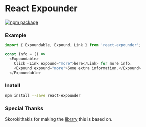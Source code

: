 # React Expounder

[![npm package][npm-badge]][npm]


### Example

```javascript
import { Expoundable, Expound, Link } from 'react-expounder';

const Info = () => 
  <Expoundable>
    Click <Link expound="more">here</Link> for more info.
    <Expound expound="more">Some extra information.</Expound>
  </Expoundable>
```

### Install
```bash
npm install --save react-expounder
```

### Special Thanks

Skorokithakis for making the [library](https://github.com/skorokithakis/expounder) this is based on.


[npm-badge]: https://img.shields.io/npm/v/react-expounder.png?style=flat-square
[npm]: https://www.npmjs.org/package/react-expounder